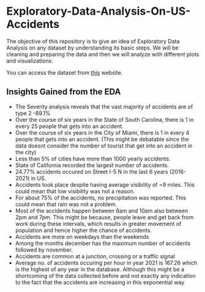 # Exploratory-Data-Analysis-On-US-Accidents
The objective of this repository is to give an idea of Exploratory Data Analysis on any dataset by understanding its basic steps. We will be cleaning and preparing the data and then we will analyze with different plots and visualizations.

You can access the dataset from [this](https://www.kaggle.com/datasets/sobhanmoosavi/us-accidents) website.

## Insights Gained from the EDA

 - The Severity analysis reveals that the vast majority of accidents are of type 2 -89.1%
 - Over the course of six years in the State of South Carolina, there is 1 in every 25 people that gets into an accident.
 - Over the course of six years in the City of Miami, there is 1 in every 4 people that gets into an accident. 
   (This might be debatable since the data doesnt consider the number of tourist that get into an accident in the city)
 - Less than 5% of cities have more than 1000 yearly accidents.
 - State of California recorded the largest number of accidents.
 - 24.77% accidents occured on Street I-5 N in the last 6 years (2016-2021) in US.
 - Accidents took place despite having average visibility of ~9 miles. This could mean that low visibility was not a reason.
 - For about 75% of the accidents, no precipitation was reported. This could mean that rain was not a problem.
 - Most of the accidents happen between 6am and 10am also between 2pm and 7pm. This might be because, people leave and get back    from work during these intervals,      which results in greater movement of population and hence higher the chance of accidents.
 - Accidents are more on weekdays than the weekends
 - Among the months december has the maximum number of accidents followed by november.
 - Accidents are common at a junction, crossing or a traffic signal
 - Average no. of accidents occuring per hour in year 2021 is 167.26 which is the highest of any year in the database. Although this might be a shortcoming of the data collected before and not exactly any indication to the fact that the accidents are increasing in this exponential way
